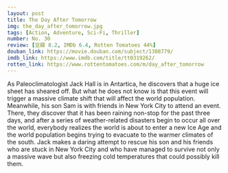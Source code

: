 ```yaml
---
layout: post 
title: The Day After Tomorrow
img: the_day_after_tomorrow.jpg
tags: [Action, Adventure, Sci-Fi, Thriller]
number: No. 30
review: [豆瓣 8.2, IMDb 6.4, Rotten Tomatoes 44%]
douban_link: https://movie.douban.com/subject/1308779/
imdb_link: https://www.imdb.com/title/tt0319262/
rotten_link: https://www.rottentomatoes.com/m/day_after_tomorrow
---
```


As Paleoclimatologist Jack Hall is in Antartica, he discovers that a huge ice sheet has sheared off. But what he does not know is that this event will trigger a massive climate shift that will affect the world population. Meanwhile, his son Sam is with friends in New York City to attend an event. There, they discover that it has been raining non-stop for the past three days, and after a series of weather-related disasters begin to occur all over the world, everybody realizes the world is about to enter a new Ice Age and the world population begins trying to evacuate to the warmer climates of the south. Jack makes a daring attempt to rescue his son and his friends who are stuck in New York City and who have managed to survive not only a massive wave but also freezing cold temperatures that could possibly kill them.